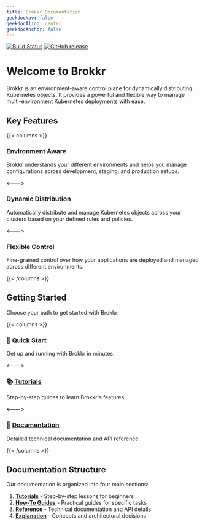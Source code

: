 ```yaml
---
title: Brokkr Documentation
geekdocNav: false
geekdocAlign: center
geekdocAnchor: false
---
```


<!-- markdownlint-capture -->
<!-- markdownlint-disable MD033 -->

<span class="badge-placeholder">[![Build Status](https://img.shields.io/github/workflow/status/colliery-io/brokkr/main)](https://github.com/colliery-io/brokkr)</span>
<span class="badge-placeholder">[![GitHub release](https://img.shields.io/github/v/release/colliery-io/brokkr)](https://github.com/colliery-io/brokkr/releases/latest)</span>

<!-- markdownlint-restore -->

# Welcome to Brokkr

Brokkr is an environment-aware control plane for dynamically distributing Kubernetes objects. It provides a powerful and flexible way to manage multi-environment Kubernetes deployments with ease.

## Key Features

{{< columns >}}

### Environment Aware

Brokkr understands your different environments and helps you manage configurations across development, staging, and production setups.

<--->

### Dynamic Distribution

Automatically distribute and manage Kubernetes objects across your clusters based on your defined rules and policies.

<--->

### Flexible Control

Fine-grained control over how your applications are deployed and managed across different environments.

{{< /columns >}}

## Getting Started

Choose your path to get started with Brokkr:

{{< columns >}}

### 🚀 [Quick Start](getting-started/quick-start)

Get up and running with Brokkr in minutes.

<--->

### 📚 [Tutorials](tutorials)

Step-by-step guides to learn Brokkr's features.

<--->

### 📖 [Documentation](reference)

Detailed technical documentation and API reference.

{{< /columns >}}

## Documentation Structure

Our documentation is organized into four main sections:

1. **[Tutorials](/tutorials)** - Step-by-step lessons for beginners
2. **[How-To Guides](/how-to)** - Practical guides for specific tasks
3. **[Reference](/reference)** - Technical documentation and API details
4. **[Explanation](/explanation)** - Concepts and architectural decisions
